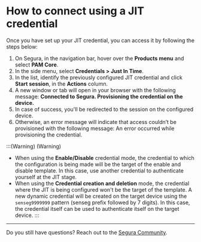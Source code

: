 # How to connect using a JIT credential

Once you have set up your JIT credential, you can access it by following the steps below:

1. On Segura, in the navigation bar, hover over the **Products menu** and select **PAM Core**.
2. In the side menu, select **Credentials > Just In Time**.
3. In the list, identify the previously configured JIT credential and click **Start session**, in the **Actions** column.
4. A new window or tab will open in your browser with the following message: **Connected to Segura. Provisioning the credential on the device.**
5. In case of success, you'll be redirected to the session on the configured device.
6. Otherwise, an error message will indicate that access couldn’t be provisioned with the following message: An error occurred while provisioning the credential.

:::(Warning) (Warning)
- When using the **Enable/Disable** credential mode, the credential to which the configuration is being made will be the target of the enable and disable template. In this case, use another credential to authenticate yourself at the JIT stage.
- When using the **Credential creation and deletion** mode, the credential where the JIT is being configured won't be the target of the template. A new dynamic credential will be created on the target device using the `senseg9999999` pattern (senseg prefix followed by 7 digits). In this case, the credential itself can be used to authenticate itself on the target device.
:::

---

Do you still have questions? Reach out to the [Segura Community](https://community.Segura.io/).
